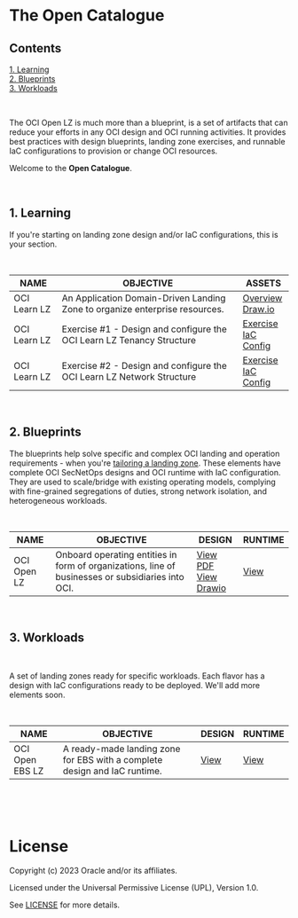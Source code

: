 # **The Open Catalogue** 

## **Contents**

[1. Learning](#1-learning)</br>
[2. Blueprints](#2-blueprints)</br>
[3. Workloads](#3-workloads)</br>

&nbsp; 

The OCI Open LZ is much more than a blueprint, is a set of artifacts that can reduce your efforts in any OCI design and OCI running activities. It provides best practices with design blueprints, landing zone exercises, and runnable IaC configurations to provision or change OCI resources. 

Welcome to the **Open Catalogue**. 

&nbsp; 

## 1. Learning

If you're starting on landing zone design and/or IaC configurations, this is your section.


&nbsp; 

| NAME | OBJECTIVE  | ASSETS |
|---|---|---|
| OCI Learn LZ | An Application Domain-Driven Landing Zone to organize enterprise resources. | [Overview](/examples/oci-learn-lz/readme.md) </br> [Draw.io](/examples/oci-learn-lz/OCI_Learn_LZ.drawio) 
| OCI Learn LZ | Exercise #1  - Design and configure the OCI Learn LZ Tenancy Structure | [Exercise](/examples/oci-learn-lz/exercise1/readme.md) </br> [IaC Config](/examples/oci-learn-lz/exercise1/config_yaml/oci_learn_lz_iam_final.yml)
| OCI Learn LZ | Exercise #2  - Design and configure the OCI Learn LZ Network Structure | [Exercise](/examples/oci-learn-lz/exercise2/readme.md) </br> [IaC Config](/examples/oci-learn-lz/exercise2/config_yaml/oci_learn_lz_network_final.yml)


&nbsp; 

## 2. Blueprints

The blueprints help solve specific and complex OCI landing and operation requirements - when you're [tailoring a landing zone](https://github.com/oracle-devrel/technology-engineering/blob/main/landing-zones/tailored_landing_zones/tailored_landing_zones.md). These elements have complete OCI SecNetOps designs and OCI runtime with IaC configuration. They are used to scale/bridge with existing operating models, complying with fine-grained segregations of duties, strong network isolation, and heterogeneous workloads.


&nbsp; 

| NAME | OBJECTIVE  | DESIGN | RUNTIME | 
|---|---|---|---|
| OCI Open LZ | Onboard operating entities in form of organizations, line of businesses or subsidiaries into OCI. | [View PDF](/design/OCI_Open_LZ.pdf) </br >[View Drawio](/design/OCI_Open_LZ.drawio)| [View](/examples/oci-open-lz/readme.md) |



&nbsp; 

## 3. Workloads

&nbsp; 

A set of landing zones ready for specific workloads. Each flavor has a design with IaC configurations ready to be deployed. We'll add more elements soon.

&nbsp; 

| NAME | OBJECTIVE  | DESIGN | RUNTIME | 
|---|---|---|---|
| OCI Open EBS LZ | A ready-made landing zone for EBS with a complete design and IaC runtime. | [View](/examples/oci-ebs-lz/readme.md) | [View](/examples/oci-ebs-lz/op02-deploy-Open-EBS-pattern/readme.md) |


&nbsp; 

&nbsp; 

# License

Copyright (c) 2023 Oracle and/or its affiliates.

Licensed under the Universal Permissive License (UPL), Version 1.0.

See [LICENSE](LICENSE) for more details.


